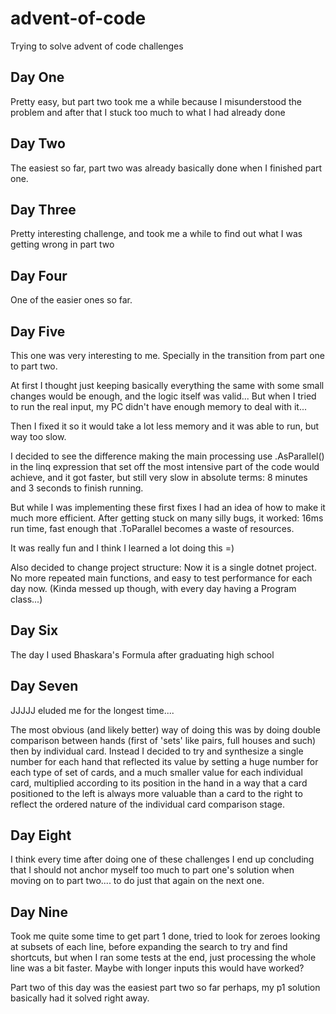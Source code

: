 # advent-of-code
Trying to solve advent of code challenges

## Day One
Pretty easy, but part two took me a while because I misunderstood the problem and after that I stuck too much to what I had already done

## Day Two
The easiest so far, part two was already basically done when I finished part one.

## Day Three
Pretty interesting challenge, and took me a while to find out what I was getting wrong in part two

## Day Four
One of the easier ones so far.

## Day Five
This one was very interesting to me. Specially in the transition from part one to part two.

At first I thought just keeping basically everything the same with some small changes would be enough, and the logic itself was valid... But when I tried to run the real input, my PC didn't have enough memory to deal with it...

Then I fixed it so it would take a lot less memory and it was able to run, but way too slow.

I decided to see the difference making the main processing use .AsParallel() in the linq expression that set off the most intensive part of the code would achieve, and it got faster, but still very slow in absolute terms: 8 minutes and 3 seconds to finish running.

But while I was implementing these first fixes I had an idea of how to make it much more efficient. After getting stuck on many silly bugs, it worked: 16ms run time, fast enough that .ToParallel becomes a waste of resources.

It was really fun and I think I learned a lot doing this =)

Also decided to change project structure:
Now it is a single dotnet project. No more repeated main functions, and easy to test performance for each day now. (Kinda messed up though, with every day having a Program class...)

## Day Six
The day I used Bhaskara's Formula after graduating high school

## Day Seven
JJJJJ eluded me for the longest time....

The most obvious (and likely better) way of doing this was by doing double comparison between hands (first of 'sets' like pairs, full houses and such) then by individual card.
Instead I decided to try and synthesize a single number for each hand that reflected its value by setting a huge number for each type of set of cards, and a much smaller value for each individual card, multiplied according to
its position in the hand in a way that a card positioned to the left is always more valuable than a card to the right to reflect the ordered nature of the individual card comparison stage.

## Day Eight
I think every time after doing one of these challenges I end up concluding that I should not anchor myself too much to part one's
solution when moving on to part two.... to do just that again on the next one.

## Day Nine
Took me quite some time to get part 1 done, tried to look for zeroes looking at subsets of each line, before expanding the search
to try and find shortcuts, but when I ran some tests at the end, just processing the whole line was a bit faster. Maybe with longer
inputs this would have worked?

Part two of this day was the easiest part two so far perhaps, my p1 solution basically had it solved right away.